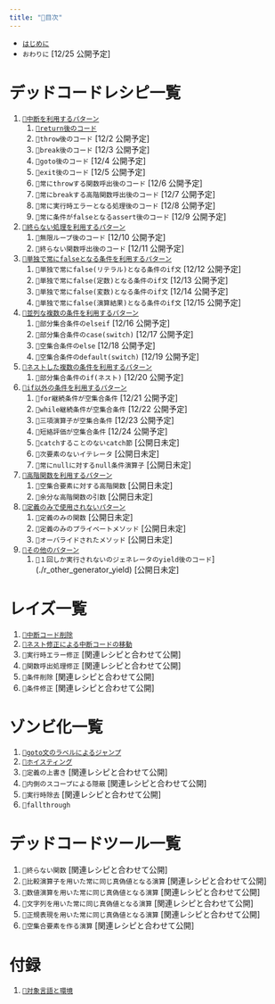 ```yaml
---
title: "📑目次"
---
```


- [`はじめに`](./introduction)
- `おわりに` [12/25 公開予定]

# デッドコードレシピ一覧

1. [`🔖中断を利用するパターン`](./p_after)
    1. [`🧪return後のコード`](./r_after_return)
    1. `🧪throw後のコード` [12/2 公開予定]
    1. `🧪break後のコード` [12/3 公開予定]
    1. `🧪goto後のコード` [12/4 公開予定]
    1. `🧪exit後のコード` [12/5 公開予定]
    1. `🧪常にthrowする関数呼出後のコード` [12/6 公開予定]
    1. `🧪常にbreakする高階関数呼出後のコード` [12/7 公開予定]
    1. `🧪常に実行時エラーとなる処理後のコード` [12/8 公開予定]
    1. `🧪常に条件がfalseとなるassert後のコード` [12/9 公開予定]
1. [`🔖終らない処理を利用するパターン`](./p_forever)
    1. `🧪無限ループ後のコード` [12/10 公開予定]
    1. `🧪終らない関数呼出後のコード` [12/11 公開予定]
1. [`🔖単独で常にfalseとなる条件を利用するパターン`](./p_simple_if)
    1. `🧪単独で常にfalse(リテラル)となる条件のif文` [12/12 公開予定]
    1. `🧪単独で常にfalse(定数)となる条件のif文` [12/13 公開予定]
    1. `🧪単独で常にfalse(変数)となる条件のif文` [12/14 公開予定]
    1. `🧪単独で常にfalse(演算結果)となる条件のif文` [12/15 公開予定]
1. [`🔖並列な複数の条件を利用するパターン`](./p_parallel_if)
    1. `🧪部分集合条件のelseif` [12/16 公開予定]
    1. `🧪部分集合条件のcase(switch)` [12/17 公開予定]
    1. `🧪空集合条件のelse` [12/18 公開予定]
    1. `🧪空集合条件のdefault(switch)` [12/19 公開予定]
1. [`🔖ネストした複数の条件を利用するパターン`](./p_nest_if)
    1. `🧪部分集合条件のif(ネスト)` [12/20 公開予定]
1. [`🔖if以外の条件を利用するパターン`](./p_cond_other)
    1. `🧪for継続条件が空集合条件` [12/21 公開予定]
    1. `🧪while継続条件が空集合条件` [12/22 公開予定]
    1. `🧪三項演算子が空集合条件` [12/23 公開予定]
    1. `🧪短絡評価が空集合条件` [12/24 公開予定]
    1. `🧪catchすることのないcatch節` [公開日未定]
    1. `🧪次要素のないイテレータ` [公開日未定]
    1. `🧪常にnullに対するnull条件演算子` [公開日未定]
1. [`🔖高階関数を利用するパターン`](./p_func)
    1. `🧪空集合要素に対する高階関数` [公開日未定]
    1. `🧪余分な高階関数の引数` [公開日未定]
1. [`🔖定義のみで使用されないパターン`](./p_def)
    1. `🧪定義のみの関数` [公開日未定]
    1. `🧪定義のみのプライベートメソッド` [公開日未定]
    1. `🧪オーバライドされたメソッド` [公開日未定]
1. [`🔖その他のパターン`](./p_other)
    1. `🧪１回しか実行されないのジェネレータのyield後のコード`](./r_other_generator_yield)  [公開日未定]

# レイズ一覧

1. [`👼中断コード削除`](./a_after_stop_delete)
1. [`👼ネスト修正による中断コードの移動`](./a_after_stop_move)
1. `👼実行時エラー修正` [関連レシピと合わせて公開]
1. `👼関数呼出処理修正` [関連レシピと合わせて公開]
1. `👼条件削除` [関連レシピと合わせて公開]
1. `👼条件修正` [関連レシピと合わせて公開]


# ゾンビ化一覧

1. [`🧟goto文のラベルによるジャンプ`](./z_goto)
1. [`🧟ホイスティング`](./z_hoisting)
1. `🧟定義の上書き` [関連レシピと合わせて公開]
1. `🧟内側のスコープによる隠蔽` [関連レシピと合わせて公開]
1. `🧟実行時除去` [関連レシピと合わせて公開]
1. `🧟fallthrough`

# デッドコードツール一覧

1. `🔪終らない関数` [関連レシピと合わせて公開]
1. `🔪比較演算子を用いた常に同じ真偽値となる演算` [関連レシピと合わせて公開]
1. `🔪数値演算を用いた常に同じ真偽値となる演算` [関連レシピと合わせて公開]
1. `🔪文字列を用いた常に同じ真偽値となる演算` [関連レシピと合わせて公開]
1. `🔪正規表現を用いた常に同じ真偽値となる演算` [関連レシピと合わせて公開]
1. `🔪空集合要素を作る演算` [関連レシピと合わせて公開]

# 付録

1. [`🧰対象言語と環境`](./environment)

